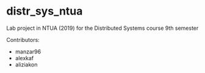 # distr_sys_ntua
Lab project in NTUA (2019) for the Distributed Systems course 9th semester

Contributors:
* manzar96
* alexkaf
* aliziakon
